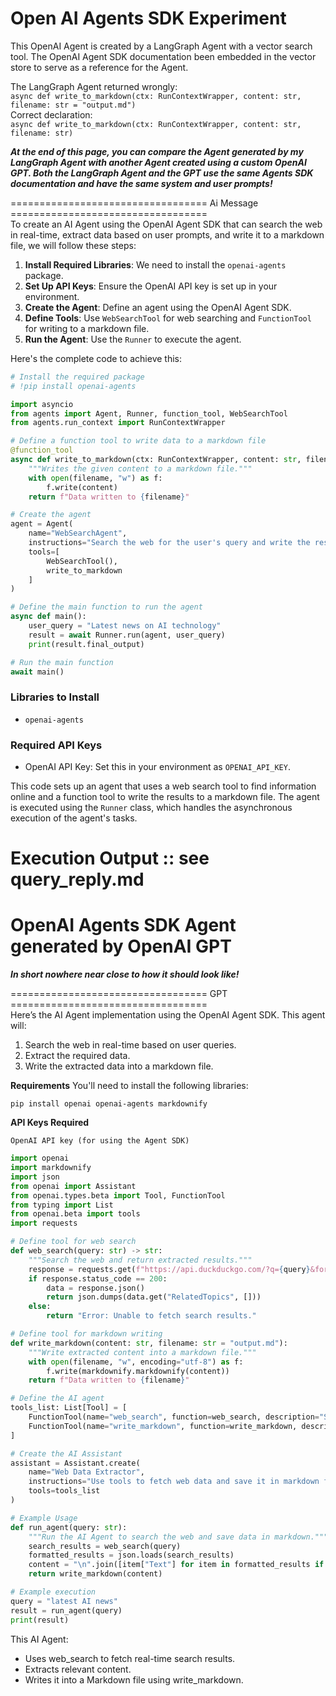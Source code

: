 # Open AI Agents SDK Experiment

This OpenAI Agent is created by a LangGraph Agent with a vector search tool. The OpenAI Agent SDK documentation been embedded in the vector store to serve as a reference for the Agent.

The LangGraph Agent returned wrongly:<br>
```async def write_to_markdown(ctx: RunContextWrapper, content: str, filename: str = "output.md")```
<br>
Correct declaration:<br>
```async def write_to_markdown(ctx: RunContextWrapper, content: str, filename: str)```<br>

_**At the end of this page, you can compare the Agent generated by my LangGraph Agent with another Agent created using a custom OpenAI GPT. Both the LangGraph Agent and the GPT use the same Agents SDK documentation and have the same system and user prompts!**_

================================== Ai Message ==================================<br>
To create an AI Agent using the OpenAI Agent SDK that can search the web in real-time, extract data based on user prompts, and write it to a markdown file, we will follow these steps:
<br>
1. **Install Required Libraries**: We need to install the `openai-agents` package.
2. **Set Up API Keys**: Ensure the OpenAI API key is set up in your environment.
3. **Create the Agent**: Define an agent using the OpenAI Agent SDK.
4. **Define Tools**: Use `WebSearchTool` for web searching and `FunctionTool` for writing to a markdown file.
5. **Run the Agent**: Use the `Runner` to execute the agent.

Here's the complete code to achieve this:

```python
# Install the required package
# !pip install openai-agents

import asyncio
from agents import Agent, Runner, function_tool, WebSearchTool
from agents.run_context import RunContextWrapper

# Define a function tool to write data to a markdown file
@function_tool
async def write_to_markdown(ctx: RunContextWrapper, content: str, filename: str = "output.md") -> str:
    """Writes the given content to a markdown file."""
    with open(filename, "w") as f:
        f.write(content)
    return f"Data written to {filename}"

# Create the agent
agent = Agent(
    name="WebSearchAgent",
    instructions="Search the web for the user's query and write the results to a markdown file.",
    tools=[
        WebSearchTool(),
        write_to_markdown
    ]
)

# Define the main function to run the agent
async def main():
    user_query = "Latest news on AI technology"
    result = await Runner.run(agent, user_query)
    print(result.final_output)

# Run the main function
await main()
```

### Libraries to Install
- `openai-agents`

### Required API Keys
- OpenAI API Key: Set this in your environment as `OPENAI_API_KEY`.

This code sets up an agent that uses a web search tool to find information online and a function tool to write the results to a markdown file. The agent is executed using the `Runner` class, which handles the asynchronous execution of the agent's tasks.


# Execution Output :: see query_reply.md


# OpenAI Agents SDK Agent generated by OpenAI GPT

_**In short nowhere near close to how it should look like!**_

================================== GPT ==================================<br>
Here’s the AI Agent implementation using the OpenAI Agent SDK. This agent will:

1. Search the web in real-time based on user queries.
2. Extract the required data.
3. Write the extracted data into a markdown file.

**Requirements**
You'll need to install the following libraries:

```pip install openai openai-agents markdownify```

**API Keys Required**

```OpenAI API key (for using the Agent SDK)```


```python
import openai
import markdownify
import json
from openai import Assistant
from openai.types.beta import Tool, FunctionTool
from typing import List
from openai.beta import tools
import requests

# Define tool for web search
def web_search(query: str) -> str:
    """Search the web and return extracted results."""
    response = requests.get(f"https://api.duckduckgo.com/?q={query}&format=json")
    if response.status_code == 200:
        data = response.json()
        return json.dumps(data.get("RelatedTopics", []))
    else:
        return "Error: Unable to fetch search results."

# Define tool for markdown writing
def write_markdown(content: str, filename: str = "output.md"):
    """Write extracted content into a markdown file."""
    with open(filename, "w", encoding="utf-8") as f:
        f.write(markdownify.markdownify(content))
    return f"Data written to {filename}"

# Define the AI agent
tools_list: List[Tool] = [
    FunctionTool(name="web_search", function=web_search, description="Search the web in real-time"),
    FunctionTool(name="write_markdown", function=write_markdown, description="Write content into a markdown file")
]

# Create the AI Assistant
assistant = Assistant.create(
    name="Web Data Extractor",
    instructions="Use tools to fetch web data and save it in markdown format.",
    tools=tools_list
)

# Example Usage
def run_agent(query: str):
    """Run the AI Agent to search the web and save data in markdown."""
    search_results = web_search(query)
    formatted_results = json.loads(search_results)
    content = "\n".join([item["Text"] for item in formatted_results if "Text" in item])
    return write_markdown(content)

# Example execution
query = "latest AI news"
result = run_agent(query)
print(result)
```
This AI Agent:

* Uses web_search to fetch real-time search results.
* Extracts relevant content.
* Writes it into a Markdown file using write_markdown.
